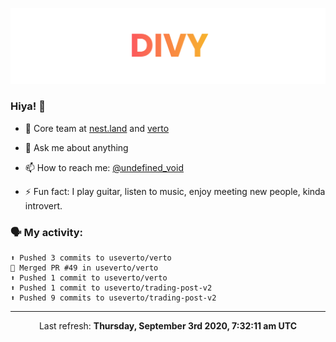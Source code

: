 
![](https://github.com/divy-work/divy-work/raw/master/assets/divy.png)

### Hiya! 👋

- 🔭 Core team at [nest.land](https://github.com/nestdotland/nest.land) and [verto](https://github.com/useverto/verto)

- 💬 Ask me about anything

- 📫 How to reach me: [@undefined_void](https://instagram.com/divy.exe)

- ⚡ Fun fact: I play guitar, listen to music, enjoy meeting new people, kinda introvert.

### 🗣 My activity:

```
⬆️ Pushed 3 commits to useverto/verto
🎉 Merged PR #49 in useverto/verto
⬆️ Pushed 1 commit to useverto/verto
⬆️ Pushed 1 commit to useverto/trading-post-v2
⬆️ Pushed 9 commits to useverto/trading-post-v2
```

------------
<p align="center">Last refresh: <b>Thursday, September 3rd 2020, 7:32:11 am UTC</b></p>
